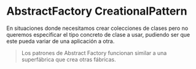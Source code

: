 # AbstractFactory CreationalPattern

En situaciones donde necesitamos crear colecciones de clases pero no queremos especificar el tipo concreto de clase a usar, pudiendo ser que este pueda variar de una aplicación a otra.

> Los patrones de Abstract Factory 
> funcionan similar a una superfábrica que crea otras fábricas.
